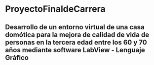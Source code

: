 # ProyectoFinaldeCarrera
## Desarrollo de un entorno virtual de una casa domótica para la mejora de calidad de vida de personas en la tercera edad entre los 60 y 70 años mediante software LabView - Lenguaje Gráfico
